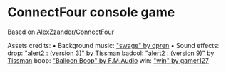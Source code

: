 # ConnectFour console game
Based on [AlexZzander/ConnectFour](https://github.com/AlexZzander/ConnectFour)

Assets credits:
• Background music: ["swage" by dpren](https://freesound.org/people/dpren/sounds/320685/)
• Sound effects:
  drop: ["alert2 : (version 3)" by Tissman](https://freesound.org/people/Tissman/sounds/534815/)
  badcol: ["alert2 : (version 9)" by Tissman](https://freesound.org/people/Tissman/sounds/534823/)
  boop: ["Balloon Boop" by F.M.Audio](https://freesound.org/people/F.M.Audio/sounds/557141/)
  win: ["win" by gamer127](https://freesound.org/people/gamer127/sounds/457547/)
